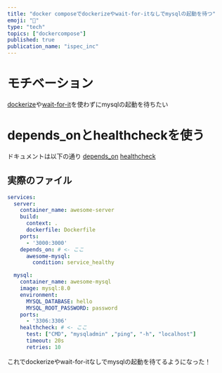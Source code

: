 ```yaml
---
title: "docker composeでdockerizeやwait-for-itなしでmysqlの起動を待つ"
emoji: "🫸"
type: "tech"
topics: ["dockercompose"]
published: true
publication_name: "ispec_inc"
---
```


# モチベーション

[dockerize](https://github.com/jwilder/dockerize)や[wait-for-it](https://github.com/vishnubob/wait-for-it)を使わずにmysqlの起動を待ちたい

# depends_onとhealthcheckを使う

ドキュメントは以下の通り
[depends_on](https://docs.docker.com/compose/compose-file/compose-file-v3/#depends_on)
[healthcheck](https://docs.docker.com/compose/compose-file/compose-file-v3/#healthcheck)

## 実際のファイル

```yaml:compose.yaml
services:
  server:
    container_name: awesome-server
    build:
      context: .
      dockerfile: Dockerfile
    ports:
      - '3000:3000'
    depends_on: # <- ここ
      awesome-mysql:
        condition: service_healthy

  mysql:
    container_name: awesome-mysql
    image: mysql:8.0
    environment:
      MYSQL_DATABASE: hello
      MYSQL_ROOT_PASSWORD: password
    ports:
      - '3306:3306'
    healthcheck: # <- ここ
      test: ["CMD", "mysqladmin" ,"ping", "-h", "localhost"]
      timeout: 20s
      retries: 10

```

これでdockerizeやwait-for-itなしでmysqlの起動を待てるようになった！
